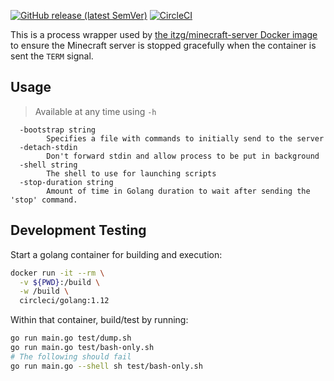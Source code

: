 [![GitHub release (latest SemVer)](https://img.shields.io/github/v/release/itzg/mc-server-runner)](https://github.com/itzg/mc-server-runner/releases/latest)
[![CircleCI](https://img.shields.io/circleci/build/github/itzg/mc-server-runner)](https://app.circleci.com/pipelines/github/itzg/mc-server-runner/)


This is a process wrapper used by 
[the itzg/minecraft-server Docker image](https://hub.docker.com/r/itzg/minecraft-server/)
to ensure the Minecraft server is stopped gracefully when the container is sent the `TERM` signal.

## Usage

> Available at any time using `-h`

```
  -bootstrap string
    	Specifies a file with commands to initially send to the server
  -detach-stdin
    	Don't forward stdin and allow process to be put in background
  -shell string
    	The shell to use for launching scripts
  -stop-duration string
    	Amount of time in Golang duration to wait after sending the 'stop' command.
```

## Development Testing

Start a golang container for building and execution:

```bash
docker run -it --rm \
  -v ${PWD}:/build \
  -w /build \
  circleci/golang:1.12
```

Within that container, build/test by running:

```bash
go run main.go test/dump.sh
go run main.go test/bash-only.sh
# The following should fail
go run main.go --shell sh test/bash-only.sh
```